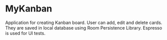 # MyKanban
Application for creating Kanban board. User can add, edit and delete cards. They are saved in local database using Room Persistence Library. Espresso is used for UI tests.
